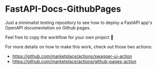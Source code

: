# FastAPI-Docs-GithubPages

Just a minimalist testing repository to see how to deploy a FastAPI app's OpenAPI documentation on Github pages.

Feel free to copy the workflow for your own project 🙂

For more details on how to make this work, check out those two actions:
- https://github.com/marketplace/actions/swagger-ui-action
- https://github.com/marketplace/actions/github-pages-action
